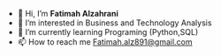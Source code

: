 - 👋 Hi, I’m **Fatimah Alzahrani**
- 👀 I’m interested in Business and Technology Analysis
- 🌱 I’m currently learning Programing (Python,SQL)
- 📫 How to reach me Fatimah.alz891@gmail.com

